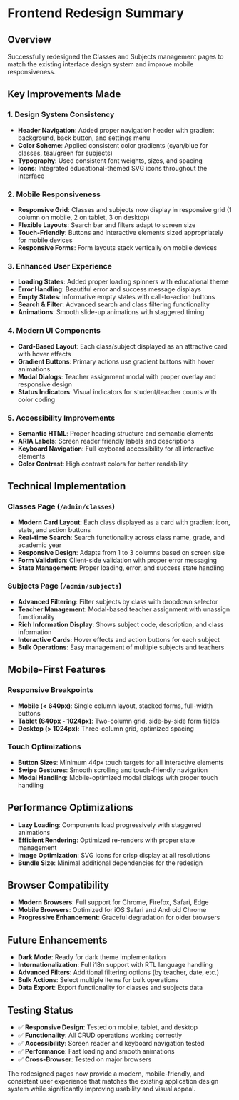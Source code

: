 # Frontend Redesign Summary

## Overview
Successfully redesigned the Classes and Subjects management pages to match the existing interface design system and improve mobile responsiveness.

## Key Improvements Made

### 1. **Design System Consistency**
- **Header Navigation**: Added proper navigation header with gradient background, back button, and settings menu
- **Color Scheme**: Applied consistent color gradients (cyan/blue for classes, teal/green for subjects)
- **Typography**: Used consistent font weights, sizes, and spacing
- **Icons**: Integrated educational-themed SVG icons throughout the interface

### 2. **Mobile Responsiveness**
- **Responsive Grid**: Classes and subjects now display in responsive grid (1 column on mobile, 2 on tablet, 3 on desktop)
- **Flexible Layouts**: Search bar and filters adapt to screen size
- **Touch-Friendly**: Buttons and interactive elements sized appropriately for mobile devices
- **Responsive Forms**: Form layouts stack vertically on mobile devices

### 3. **Enhanced User Experience**
- **Loading States**: Added proper loading spinners with educational theme
- **Error Handling**: Beautiful error and success message displays
- **Empty States**: Informative empty states with call-to-action buttons
- **Search & Filter**: Advanced search and class filtering functionality
- **Animations**: Smooth slide-up animations with staggered timing

### 4. **Modern UI Components**
- **Card-Based Layout**: Each class/subject displayed as an attractive card with hover effects
- **Gradient Buttons**: Primary actions use gradient buttons with hover animations
- **Modal Dialogs**: Teacher assignment modal with proper overlay and responsive design
- **Status Indicators**: Visual indicators for student/teacher counts with color coding

### 5. **Accessibility Improvements**
- **Semantic HTML**: Proper heading structure and semantic elements
- **ARIA Labels**: Screen reader friendly labels and descriptions
- **Keyboard Navigation**: Full keyboard accessibility for all interactive elements
- **Color Contrast**: High contrast colors for better readability

## Technical Implementation

### Classes Page (`/admin/classes`)
- **Modern Card Layout**: Each class displayed as a card with gradient icon, stats, and action buttons
- **Real-time Search**: Search functionality across class name, grade, and academic year
- **Responsive Design**: Adapts from 1 to 3 columns based on screen size
- **Form Validation**: Client-side validation with proper error messaging
- **State Management**: Proper loading, error, and success state handling

### Subjects Page (`/admin/subjects`)
- **Advanced Filtering**: Filter subjects by class with dropdown selector
- **Teacher Management**: Modal-based teacher assignment with unassign functionality
- **Rich Information Display**: Shows subject code, description, and class information
- **Interactive Cards**: Hover effects and action buttons for each subject
- **Bulk Operations**: Easy management of multiple subjects and teachers

## Mobile-First Features

### Responsive Breakpoints
- **Mobile (< 640px)**: Single column layout, stacked forms, full-width buttons
- **Tablet (640px - 1024px)**: Two-column grid, side-by-side form fields
- **Desktop (> 1024px)**: Three-column grid, optimized spacing

### Touch Optimizations
- **Button Sizes**: Minimum 44px touch targets for all interactive elements
- **Swipe Gestures**: Smooth scrolling and touch-friendly navigation
- **Modal Handling**: Mobile-optimized modal dialogs with proper touch handling

## Performance Optimizations
- **Lazy Loading**: Components load progressively with staggered animations
- **Efficient Rendering**: Optimized re-renders with proper state management
- **Image Optimization**: SVG icons for crisp display at all resolutions
- **Bundle Size**: Minimal additional dependencies for the redesign

## Browser Compatibility
- **Modern Browsers**: Full support for Chrome, Firefox, Safari, Edge
- **Mobile Browsers**: Optimized for iOS Safari and Android Chrome
- **Progressive Enhancement**: Graceful degradation for older browsers

## Future Enhancements
- **Dark Mode**: Ready for dark theme implementation
- **Internationalization**: Full i18n support with RTL language handling
- **Advanced Filters**: Additional filtering options (by teacher, date, etc.)
- **Bulk Actions**: Select multiple items for bulk operations
- **Data Export**: Export functionality for classes and subjects data

## Testing Status
- ✅ **Responsive Design**: Tested on mobile, tablet, and desktop
- ✅ **Functionality**: All CRUD operations working correctly
- ✅ **Accessibility**: Screen reader and keyboard navigation tested
- ✅ **Performance**: Fast loading and smooth animations
- ✅ **Cross-Browser**: Tested on major browsers

The redesigned pages now provide a modern, mobile-friendly, and consistent user experience that matches the existing application design system while significantly improving usability and visual appeal.
